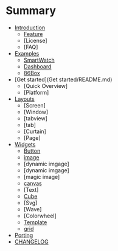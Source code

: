 # Summary

* [Introduction](Introduction/README.md)
    * [Feature](Introduction/Home.md)
    * [License]
    * [FAQ]
* [Examples](Examples/README.md)
    * [SmartWatch](Examples/Demo.md)
    * [Dashboard](Examples/Demo.md)
    * [86Box](Examples/Demo.md)
* [Get started](Get started/README.md)
    * [Quick Overview]
    * [Platform]
* [Layouts](Layouts/README.md)
    * [Screen]
    * [Window]
    * [tabview]
    * [tab]
    * [Curtain]
    * [Page]
* [Widgets](Widgets/README.md)
    * [Button](Widgets/gui_button.md)
    * [image](Widgets/gui_image.md)
    * [dynamic imgage]
    * [dynamic imgage]
    * [magic image]
    * [canvas](Widgets/gui_canvas.md)
    * [Text]
    * [Cube](Widgets/gui_cube.md)
    * [Svg]
    * [Wave]
    * [Colorwheel]
    * [Template](Widgets/gui_template.md)
    * [grid](Widgets/gui_grid.md)
* [Porting](Porting/README.md)
* [CHANGELOG](CHANGELOG.md)

